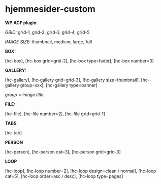 # hjemmesider-custom
**WP ACF plugin**

*GRID:*
grid-1, grid-2, grid-3, grid-4, grid-5

*IMAGE SIZE:*
thumbnail, medium, large, full

**BOX:**

[hc-box], [hc-box grid=grid-2], [hc-box type=fader], [hc-box number=3]

**GALLERY:**

[hc-gallery], [hc-gallery grid=grid-3], [hc-gallery size=thumbnail], [hc-gallery group=xxx], [hc-gallery type=banner]

*group = image title*

**FILE:**

[hc-file], [hc-file number=2], [hc-file grid=grid-1]

**TABS**

[hc-tab]

**PERSON**

[hc-person], [hc-person cat=3], [hc-person grid=grid-3]

**LOOP**

[hc-loop], [hc-loop number=2], [hc-loop design=clean / normal], [hc-loop cat=5], [hc-loop order=asc / desc], [hc-loop type=pages]